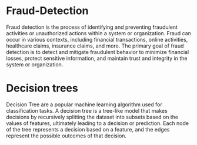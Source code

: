 # Fraud-Detection
Fraud detection is the process of identifying and preventing fraudulent activities or unauthorized actions within a system or organization. 
Fraud can occur in various contexts, including financial transactions, online activities, healthcare claims, insurance claims, and more. 
The primary goal of fraud detection is to detect and mitigate fraudulent behavior to minimize financial losses, protect sensitive information, 
and maintain trust and integrity in the system or organization.

# Decision trees 
Decision Tree are a popular machine learning algorithm used for classification tasks. 
A decision tree is a tree-like model that makes decisions by recursively splitting the dataset into subsets based on the values of features, ultimately leading to a decision or prediction. Each node of the tree represents a decision based on a feature, and the edges represent the possible outcomes of that decision.
